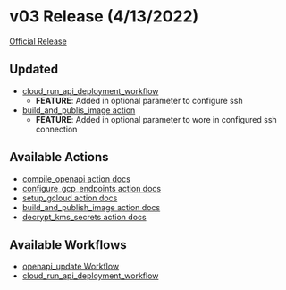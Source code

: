 # v03 Release (4/13/2022)
[Official Release](https://github.com/Auddia/cicd/releases/tag/v03)


## Updated
* [cloud_run_api_deployment_workflow](../../docs/workflows/cloud_run_api_deployment.md)
  * **FEATURE**: Added in optional parameter to configure ssh
* [build_and_publis_image action](../../actions/build_and_publish_image/README.md)  
  * **FEATURE**: Added in optional parameter to wore in configured ssh connection
  
## Available Actions
* [compile_openapi action docs](../../actions/compile_openapi/README.md)
* [configure_gcp_endpoints action docs](../../actions/configure_gcp_endpoints/README.md)
* [setup_gcloud action docs](../../actions/setup_gcloud/README.md)
* [build_and_publish_image action docs](../../actions/build_and_publish_image/README.md)
* [decrypt_kms_secrets action docs](../../actions/decrypt_kms_secrets/README.md)

## Available Workflows
* [openapi_update Workflow](../../docs/workflows/openapi_update.md)
* [cloud_run_api_deployment_workflow](../../docs/workflows/cloud_run_api_deployment.md)